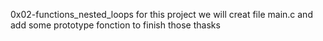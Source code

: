 0x02-functions_nested_loops
for this project we will creat file main.c and add some prototype fonction to finish those thasks 

